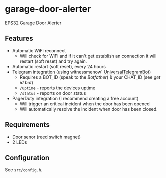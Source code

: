 # garage-door-alerter
EPS32 Garage Door Alerter

## Features

* Automatic WiFi reconnect
  * Will check for WiFi and if it can't get establish an connection it will restart (soft reset) and try again.
* Automatic restart (soft reset), every 24 hours
* Telegram integration (using witnessmenow' [UniversalTelegramBot](https://registry.platformio.org/libraries/witnessmenow/UniversalTelegramBot))
  * Requires a BOT_ID (speak to the _Botfather_) & your CHAT_ID (see _get id bot_)
  * `/uptime` - reports the devices uptime
  * `/status` - reports on door status
* PagerDuty integration (I recommend creating a free account)
  * Will trigger an critical incident when the door has been opened
  * Will automatically resolve the incident when door has been closed.
  
## Requirements

* Door senor (reed switch magnet)
* 2 LEDs 

## Configuration

See `src/config.h`.
